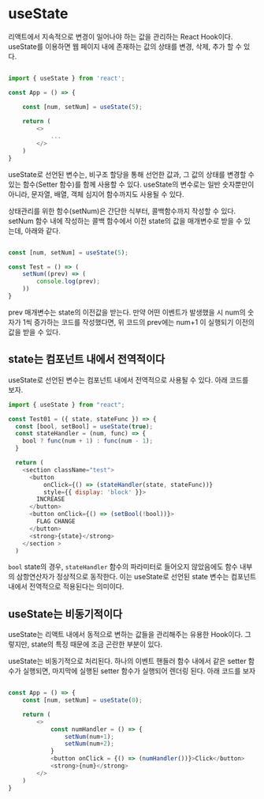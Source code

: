 # useState

리액트에서 지속적으로 변경이 일어나야 하는 값을 관리하는 React Hook이다. useState를 이용하면 웹 페이지 내에 존재하는 값의 상태를 변경, 삭제, 추가 할 수 있다.

``` javascript

import { useState } from 'react';

const App = () => {

	const [num, setNum] = useState(5);
	
	return (
		<>
			...	
		</>
	)
}

```


useState로 선언된 변수는, 비구조 할당을 통해 선언한 값과, 그 값의 상태를 변경할 수 있는 함수(Setter 함수)를  함께 사용할 수 있다. useState의 변수로는 일반 숫자뿐만이 아니라, 문자열, 배열, 객체 심지어 함수까지도 사용될 수 있다.

상태관리를 위한 함수(setNum)은 간단한 식부터, 콜백함수까지 작성할 수 있다. setNum 함수 내에 작성하는 콜백 함수에서 이전 state의 값을 매개변수로 받을 수 있는데, 아래와 같다.

```javascript

const [num, setNum] = useState(5);

const Test = () => (
	setNum((prev) => (
		console.log(prev);
	))
}
```

prev 매개변수는 state의 이전값을 받는다. 만약 어떤 이벤트가 발생했을 시 num의 숫자가 1씩 증가하는 코드를 작성했다면, 위 코드의 prev에는 num+1 이 실행되기 이전의 값을 받을 수 있다.


##  state는 컴포넌트 내에서 전역적이다


useState로 선언된 변수는 컴포넌트 내에서 전역적으로 사용될 수 있다. 아래 코드를 보자.

```javascript
import { useState } from "react";

const Test01 = ({ state, stateFunc }) => {
  const [bool, setBool] = useState(true);
  const stateHandler = (num, func) => {
    bool ? func(num + 1) : func(num - 1);
  }  

  return (
    <section className="test">
      <button 
	      onClick={() => (stateHandler(state, stateFunc))} 
	      style={{ display: 'block' }}>
        INCREASE
      </button>
      <button onClick={() => (setBool(!bool))}>
        FLAG CHANGE
      </button>
      <strong>{state}</strong>
    </section >
  )

```

`bool`  state의 경우, `stateHandler` 함수의 파라미터로 들어오지 않았음에도 함수 내부의 삼항연산자가 정상적으로 동작한다. 이는 useState로 선언된 state 변수는 컴포넌트 내에서 전역적으로 적용된다는 의미이다.


## useState는 비동기적이다


useState는 리액트 내에서 동적으로 변하는 값들을 관리해주는 유용한 Hook이다. 그렇지만,  state의 특징 때문에 조금 곤란한 부분이 있다.

useState는 비동기적으로 처리된다. 하나의 이벤트 핸들러 함수 내에서 같은 setter 함수가 실행되면, 마지막에 실행된 setter 함수가 실행되어 렌더링 된다. 아래 코드를 보자

```javascript

const App = () => {
	const [num, setNum] = useState(0);

	return (
		<>
			const numHandler = () => {
				setNum(num+1);
				setNum(num+2);
			}
			<button onClick = {() => (numHandler())}>Click</button>
			<strong>{num}</strong>
		</>
	)
}

```

